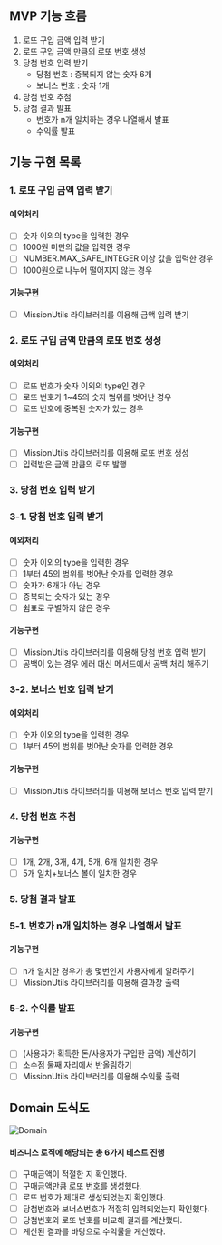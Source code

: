 ## MVP 기능 흐름

1.  로또 구입 금액 입력 받기
2.  로또 구입 금액 만큼의 로또 번호 생성
3.  당첨 번호 입력 받기
    - 당첨 번호 : 중복되지 않는 숫자 6개
    - 보너스 번호 : 숫자 1개
4.  당첨 번호 추첨
5.  당첨 결과 발표
    - 번호가 n개 일치하는 경우 나열해서 발표
    - 수익률 발표

## 기능 구현 목록

### 1. 로또 구입 금액 입력 받기

#### 예외처리

- [ ] 숫자 이외의 type을 입력한 경우
- [ ] 1000원 미만의 값을 입력한 경우
- [ ] NUMBER.MAX_SAFE_INTEGER 이상 값을 입력한 경우
- [ ] 1000원으로 나누어 떨어지지 않는 경우

#### 기능구현

- [ ] MissionUtils 라이브러리를 이용해 금액 입력 받기

### 2. 로또 구입 금액 만큼의 로또 번호 생성

#### 예외처리

- [ ] 로또 번호가 숫자 이외의 type인 경우
- [ ] 로또 번호가 1~45의 숫자 범위를 벗어난 경우
- [ ] 로또 번호에 중복된 숫자가 있는 경우

#### 기능구현

- [ ] MissionUtils 라이브러리를 이용해 로또 번호 생성
- [ ] 입력받은 금액 만큼의 로또 발행

### 3. 당첨 번호 입력 받기

### 3-1. 당첨 번호 입력 받기

#### 예외처리

- [ ] 숫자 이외의 type을 입력한 경우
- [ ] 1부터 45의 범위를 벗어난 숫자를 입력한 경우
- [ ] 숫자가 6개가 아닌 경우
- [ ] 중복되는 숫자가 있는 경우
- [ ] 쉼표로 구별하지 않은 경우

#### 기능구현

- [ ] MissionUtils 라이브러리를 이용해 당첨 번호 입력 받기
- [ ] 공백이 있는 경우 에러 대신 메서드에서 공백 처리 해주기

### 3-2. 보너스 번호 입력 받기

#### 예외처리

- [ ] 숫자 이외의 type을 입력한 경우
- [ ] 1부터 45의 범위를 벗어난 숫자를 입력한 경우

#### 기능구현

- [ ] MissionUtils 라이브러리를 이용해 보너스 번호 입력 받기

### 4. 당첨 번호 추첨

#### 기능구현

- [ ] 1개, 2개, 3개, 4개, 5개, 6개 일치한 경우
- [ ] 5개 일치+보너스 볼이 일치한 경우

### 5. 당첨 결과 발표

### 5-1. 번호가 n개 일치하는 경우 나열해서 발표

#### 기능구현

- [ ] n개 일치한 경우가 총 몇번인지 사용자에게 알려주기
- [ ] MissionUtils 라이브러리를 이용해 결과창 출력

### 5-2. 수익률 발표

#### 기능구현

- [ ] (사용자가 획득한 돈/사용자가 구입한 금액) 계산하기
- [ ] 소수점 둘째 자리에서 반올림하기
- [ ] MissionUtils 라이브러리를 이용해 수익률 출력

## Domain 도식도
![Domain](https://user-images.githubusercontent.com/82035356/201453652-4b389150-d2ee-4022-b545-eee96a5223fc.jpg)
#### 비즈니스 로직에 해당되는 총 6가지 테스트 진행
- [ ] 구매금액이 적절한 지 확인했다.
- [ ] 구매금액만큼 로또 번호를 생성했다.
- [ ] 로또 번호가 제대로 생성되었는지 확인했다.
- [ ] 당첨번호와 보너스번호가 적절히 입력되었는지 확인했다.
- [ ] 당첨번호와 로또 번호를 비교해 결과를 계산했다.
- [ ] 계산된 결과를 바탕으로 수익률을 계산했다.
